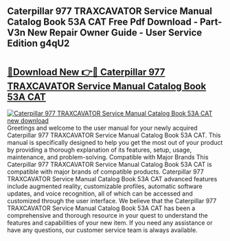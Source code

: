 ## Caterpillar 977 TRAXCAVATOR Service Manual Catalog Book 53A CAT Free Pdf Download - Part-V3n New Repair Owner Guide - User Service Edition g4qU2

# <h2><a href="http://bc862.oget.top/?id=Caterpillar+977+TRAXCAVATOR+Service+Manual+Catalog+Book+53A+CAT">🔗Download New 👉🔴 Caterpillar 977 TRAXCAVATOR Service Manual Catalog Book 53A CAT</a></h2>

[![Caterpillar 977 TRAXCAVATOR Service Manual Catalog Book 53A CAT new download](https://i.imgur.com/5g1atiW.png)](http://bc862.oget.top/?id=Caterpillar+977+TRAXCAVATOR+Service+Manual+Catalog+Book+53A+CAT)
Greetings and welcome to the user manual for your newly acquired Caterpillar 977 TRAXCAVATOR Service Manual Catalog Book 53A CAT. This manual is specifically designed to help you get the most out of your product by providing a thorough explanation of its features, setup, usage, maintenance, and problem-solving. Compatible with Major Brands This Caterpillar 977 TRAXCAVATOR Service Manual Catalog Book 53A CAT is compatible with major brands of compatible products. Caterpillar 977 TRAXCAVATOR Service Manual Catalog Book 53A CAT advanced features include augmented reality, customizable profiles, automatic software updates, and voice recognition, all of which can be accessed and customized through the user interface. We believe that the Caterpillar 977 TRAXCAVATOR Service Manual Catalog Book 53A CAT has been a comprehensive and thorough resource in your quest to understand the features and capabilities of your new item. If you need any assistance or have any questions, our customer service team is always available.
